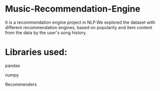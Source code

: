 # Music-Recommendation-Engine
It is a recommendation engine project in NLP.We explored the dataset with different recommendation engines, based on popularity and item content from the data by the user's song history.  

# Libraries used: 


pandas 


numpy 


Recommenders
